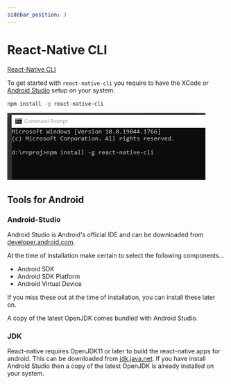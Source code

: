 ```yaml
---
sidebar_position: 3
---
```


# React-Native CLI

[React-Native CLI](https://reactnative.dev)

To get started with ```react-native-cli``` you require to have the XCode or [Android Studio](the-studio) setup on your system.

```bash title="setup react-native-cli on your computer"
npm install -g react-native-cli
```

![react-native-cli](./img/CLI-react-native.png)

## Tools for Android

### Android-Studio

Android Studio is Android's official IDE and can be downloaded from [developer.android.com](https://developer.android.com/studio/index.html).

At the time of installation make certain to select the following components...

* Android SDK
* Android SDK Platform
* Android Virtual Device

If you miss these out at the time of installation, you can install these later on.

A copy of the latest OpenJDK comes bundled with Android Studio.

### JDK

React-native requires OpenJDK11 or later to build the react-native apps for android. This can be downloaded from [jdk.java.net](https://jdk.java.net/). If you have install Android Studio then a copy of the latest OpenJDK is already installed on your system.
